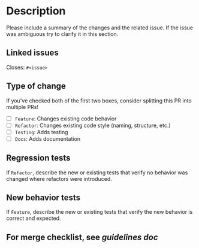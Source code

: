 # Description

Please include a summary of the changes and the related issue. If the issue was ambiguous try to clarify it in this section.

## Linked issues

Closes: `#<issue>`

## Type of change

If you've checked both of the first two boxes, consider splitting this PR into multiple PRs!

- [ ] `Feature`: Changes existing code behavior
- [ ] `Refactor`: Changes existing code style (naming, structure, etc.)
- [ ] `Testing`: Adds testing
- [ ] `Docs`: Adds documentation

## Regression tests

If `Refactor`, describe the new or existing tests that verify no behavior was changed where refactors were introduced.

## New behavior tests

If `Feature`, describe the new or existing tests that verify the new behavior is correct and expected.

## For merge checklist, see *guidelines doc*
